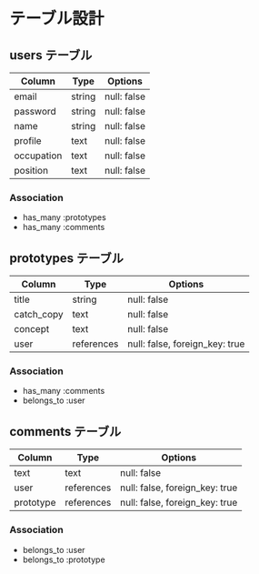 # テーブル設計

## users テーブル

| Column     | Type   | Options     |
| ---------- | ------ | ----------- |
| email      | string | null: false |
| password   | string | null: false |
| name       | string | null: false |
| profile    | text   | null: false |
| occupation | text   | null: false |
| position   | text   | null: false |

### Association

- has_many :prototypes
- has_many :comments

## prototypes テーブル

| Column     | Type       | Options                        |
| ---------- | ---------- | ------------------------------ |  
| title      | string     | null: false                    |
| catch_copy | text       | null: false                    |
| concept    | text       | null: false                    |
| user       | references | null: false, foreign_key: true |


### Association

- has_many :comments
- belongs_to :user

## comments テーブル

| Column     | Type       | Options                        | 
| ---------  | ---------- | ------------------------------ | 
| text       | text       | null: false                    |
| user       | references | null: false, foreign_key: true | 
| prototype  | references | null: false, foreign_key: true | 


### Association

- belongs_to :user
- belongs_to :prototype